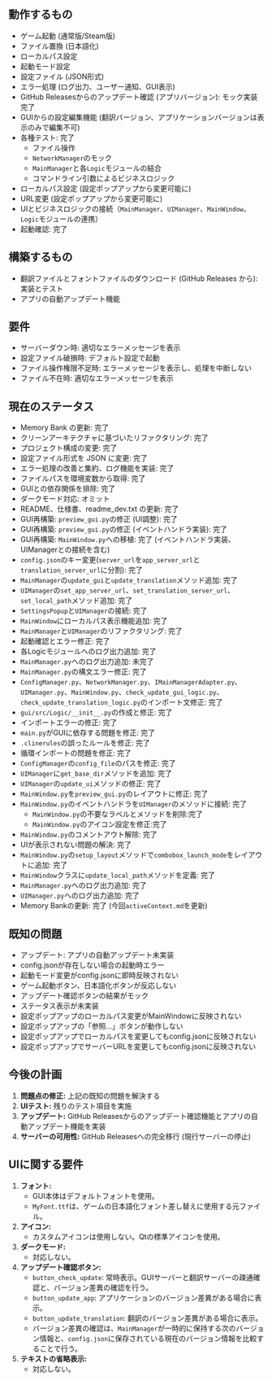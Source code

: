 ## 動作するもの

*   ゲーム起動 (通常版/Steam版)
*   ファイル置換 (日本語化)
*   ローカルパス設定
*   起動モード設定
*   設定ファイル (JSON形式)
*   エラー処理 (ログ出力、ユーザー通知、GUI表示)
*   GitHub Releasesからのアップデート確認 (アプリバージョン): モック実装完了
*   GUIからの設定編集機能 (翻訳バージョン、アプリケーションバージョンは表示のみで編集不可)
*   各種テスト: 完了
    *   ファイル操作
    *   `NetworkManager`のモック
    *   `MainManager`と各`Logic`モジュールの結合
    *   コマンドライン引数によるビジネスロジック
*   ローカルパス設定 (設定ポップアップから変更可能に)
*   URL変更 (設定ポップアップから変更可能に)
* UIとビジネスロジックの接続（`MainManager`、`UIManager`、`MainWindow`、`Logic`モジュールの連携）
* 起動確認: 完了

## 構築するもの

*   翻訳ファイルとフォントファイルのダウンロード (GitHub Releases から): 実装とテスト
*   アプリの自動アップデート機能

## 要件

*   サーバーダウン時: 適切なエラーメッセージを表示
*   設定ファイル破損時: デフォルト設定で起動
*   ファイル操作権限不足時: エラーメッセージを表示し、処理を中断しない
*   ファイル不在時: 適切なエラーメッセージを表示

## 現在のステータス

*   Memory Bank の更新: 完了
*   クリーンアーキテクチャに基づいたリファクタリング: 完了
*   プロジェクト構成の変更: 完了
*   設定ファイル形式を JSON に変更: 完了
*   エラー処理の改善と集約、ログ機能を実装: 完了
*   ファイルパスを環境変数から取得: 完了
*   GUIとの依存関係を排除: 完了
*   ダークモード対応: オミット
*   README、仕様書、readme_dev.txt の更新: 完了
*   GUI再構築: `preview_gui.py`の修正 (UI調整): 完了
*   GUI再構築: `preview_gui.py`の修正 (イベントハンドラ実装): 完了
*   GUI再構築: `MainWindow.py`への移植: 完了 (イベントハンドラ実装、UIManagerとの接続を含む)
*   `config.json`のキー変更(`server_url`を`app_server_url`と`translation_server_url`に分割): 完了
*   `MainManager`の`update_gui`と`update_translation`メソッド追加: 完了
*   `UIManager`の`set_app_server_url`、`set_translation_server_url`、`set_local_path`メソッド追加: 完了
*   `SettingsPopup`と`UIManager`の接続: 完了
*   `MainWindow`にローカルパス表示機能追加: 完了
*   `MainManager`と`UIManager`のリファクタリング: 完了
*   起動確認とエラー修正: 完了
*   各Logicモジュールへのログ出力追加: 完了
*   `MainManager.py`へのログ出力追加: 未完了
*   `MainManager.py`の構文エラー修正: 完了
*   `ConfigManager.py`、`NetworkManager.py`、`IMainManagerAdapter.py`、`UIManager.py`、`MainWindow.py`、`check_update_gui_logic.py`、`check_update_translation_logic.py`のインポート文修正: 完了
*   `gui/src/Logic/__init__.py`の作成と修正: 完了
*   インポートエラーの修正: 完了
*   `main.py`がGUIに依存する問題を修正: 完了
*   `.clinerules`の誤ったルールを修正: 完了
*   循環インポートの問題を修正: 完了
*   `ConfigManager`の`config_file`のパスを修正: 完了
*   `UIManager`に`get_base_dir`メソッドを追加: 完了
*   `UIManager`の`update_ui`メソッドの修正: 完了
*   `MainWindow.py`を`preview_gui.py`のレイアウトに修正: 完了
*   `MainWindow.py`のイベントハンドラを`UIManager`のメソッドに接続: 完了
    *   `MainWindow.py`の不要なラベルとメソッドを削除:完了
    *   `MainWindow.py`のアイコン設定を修正:完了
* `MainWindow.py`のコメントアウト解除: 完了
* UIが表示されない問題の解決: 完了
*   `MainWindow.py`の`setup_layout`メソッドで`combobox_launch_mode`をレイアウトに追加: 完了
*   `MainWindow`クラスに`update_local_path`メソッドを定義: 完了
*   `MainManager.py`へのログ出力追加: 完了
*   `UIManager.py`へのログ出力追加: 完了
*   Memory Bankの更新: 完了 (今回`activeContext.md`を更新)

## 既知の問題

*   アップデート: アプリの自動アップデート未実装
*   config.jsonが存在しない場合の起動時エラー
*   起動モード変更がconfig.jsonに即時反映されない
*   ゲーム起動ボタン、日本語化ボタンが反応しない
*   アップデート確認ボタンの結果がモック
*   ステータス表示が未実装
*   設定ポップアップのローカルパス変更がMainWindowに反映されない
*   設定ポップアップの「参照...」ボタンが動作しない
*   設定ポップアップでローカルパスを変更してもconfig.jsonに反映されない
*   設定ポップアップでサーバーURLを変更してもconfig.jsonに反映されない

## 今後の計画

1.  **問題点の修正:** 上記の既知の問題を解決する
2.  **UIテスト:** 残りのテスト項目を実施
3.  **アップデート:** GitHub Releasesからのアップデート確認機能とアプリの自動アップデート機能を実装
4.  **サーバーの可用性:** GitHub Releasesへの完全移行 (現行サーバーの停止)

## UIに関する要件
1.  **フォント:**
    *   GUI本体はデフォルトフォントを使用。
    *   `MyFont.ttf`は、ゲームの日本語化フォント差し替えに使用する元ファイル。
2.  **アイコン:**
    *   カスタムアイコンは使用しない。Qtの標準アイコンを使用。
3.  **ダークモード:**
    *   対応しない。
4.  **アップデート確認ボタン:**
    *   `button_check_update`: 常時表示。GUIサーバーと翻訳サーバーの疎通確認と、バージョン差異の確認を行う。
    *   `button_update_app`: アプリケーションのバージョン差異がある場合に表示。
    *   `button_update_translation`: 翻訳のバージョン差異がある場合に表示。
    *   バージョン差異の確認は、`MainManager`が一時的に保持する次のバージョン情報と、`config.json`に保存されている現在のバージョン情報を比較することで行う。
5.  **テキストの省略表示:**
    *   対応しない。
